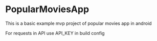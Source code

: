 # PopularMoviesApp
This is a basic example mvp project of popular movies app in android

For requests in API use API_KEY in build config
